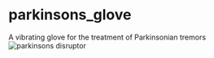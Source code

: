 # parkinsons_glove
A vibrating glove for the treatment of Parkinsonian tremors
   ![parkinsons disruptor](https://github.com/user-attachments/assets/47b64bee-72c6-4ab9-a6c3-d9759b90e95b)
